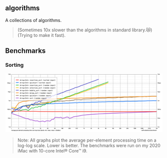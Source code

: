 ## algorithms

A collections of algorithms. 

> (Sometimes 10x slower than the algorithms in standard library.😿)
> (Trying to make it fast).

## Benchmarks

### Sorting

![](Documentation/images/sorting.png)

> Note: All graphs plot the average per-element processing time on a log-log scale. Lower is better. The benchmarks were run on my 2020 iMac with 10-core Intel® Core™ i9.
